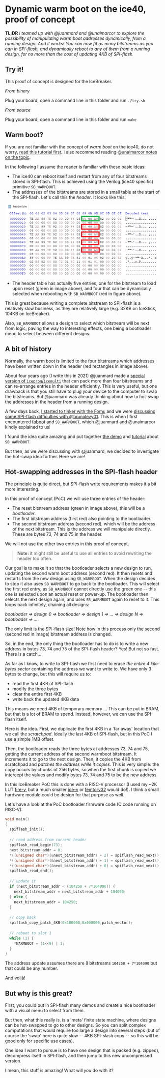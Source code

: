 # Dynamic warm boot on the ice40, proof of concept

**TL;DR** *I teamed up with @juanmard and @unaimarcor to explore the possibility of manipulating warm boot addresses dynamically, from a running design. And it works! You can now fit as many bitstreams as you can in SPI-flash, and dynamically reboot to any of them from a running design, for no more than the cost of updating 4KB of SPI-flash.*

## Try it!

This proof of concept is designed for the IceBreaker. 

*From binary*

Plug your board, open a command line in this folder and run `./try.sh`

*From source*

Plug your board, open a command line in this folder and run `make`

## Warm boot?

If you are not familiar with the concept of *warm boot* on the ice40, do not worry, [read this tutorial first](../ice40-warmboot/README.md). I also recommend reading [@unaimarcor notes on the topic](https://umarcor.github.io/warmboot/).  

In the following I assume the reader is familiar with these basic ideas: 
- The ice40 can reboot itself and restart from any of four bitstreams stored in SPI-flash. This is achieved using the Verilog (ice40 specific) primitive `SB_WARMBOOT`.
- The addresses of the bitstreams are stored in a small table at the start of the SPI-flash. Let's call this the *header*. It looks like this:
<p align="center">
  <img width="500" src="header.png">
</p>

- The header table has actually five entries, one for the bitstream to load upon reset (green in image above), and four that can be dynamically selected when rebooting with `SB_WARMBOOT` (red in figure above).

This is great because writing a complete bitstream to SPI-flash is a relatively slow business, as they are relatively large (e.g. 32KB on IceStick, 104KB on IceBreaker). 

Also, `SB_WARMBOOT` allows a design to select which bitstream will be next from logic, paving the way to interesting effects, one being a bootloader menu to select between different designs.

## A bit of history

Normally, the warm boot is limited to the four bitstreams which addresses have been written down in the header (red rectangles in image above).

About four years ago (I write this in 2021) @juanmard made a [special version of `iceprog`/`icemulti`](https://github.com/juanmard/icestorm/) that can pack more than four bitstreams and can re-arrange entries in the header efficiently. This is very useful, but one drawback is that you still have to plug your device to the computer to swap the bitstreams. But @juanmard was already thinking about how to hot-swap the addresses in the header from a running design.

A few days back, [I started to tinker with the Fomu](https://twitter.com/sylefeb/status/1387884320359165956) and we were [discussing some SPI-flash difficulties with @brunolevy01](https://twitter.com/sylefeb/status/1388038336300920833). This is when I first encountered [foboot](https://github.com/im-tomu/foboot) and `SB_WARMBOOT`, which @juanmard and @unaimarcor kindly explained to us!

I found the idea quite amazing and put together [the demo](https://twitter.com/sylefeb/status/1388586566591913985) and [tutorial](../ice40-warmboot/README.md) about `SB_WARMBOOT`. 

But then, as we were discussing with @juanmard, we decided to investigate the hot-swap idea further. Here we are!

## Hot-swapping addresses in the SPI-flash header

The principle is quite direct, but SPI-flash write requirements makes it a bit more interesting. 

In this proof of concept (PoC) we will use three entries of the header:
- The reset bitstream address (green in image above), this will be a *bootloader*.
- The first bitstream address (first red) also pointing to the bootloader.
- The second bitstream address (second red), which will be the address of the next bitstream. This is the address we will manipulate directly. These are bytes 73, 74 and 75 in the header.

We will not use the other two entries in this proof of concept.

> **Note:** it might still be useful to use all entries to avoid rewriting the header too often.

Our goal is to make it so that the bootloader selects a new design to run, updating the second warm boot address (second red). It then resets and restarts from the new design using `SB_WARMBOOT`. When the design decides to stop it also uses `SB_WARMBOOT` to go back to the bootloader. This will select the first red entry, as `SB_WARMBOOT` cannot directly use the green one -- this one is selected upon an actual reset or power-up. 
The bootloader then selects the next design again, and uses `SB_WARMBOOT` again to reset to it. This loops back infinitely, chaining all designs:

*bootloader => design 0 => bootloader => design 1 => ... => design N => bootloader => ...*

The only limit is the SPI-flash size! 
Note how in this process only the second (second red in image) bitstream address is changed.

So, in the end, the only thing the bootloader has to do is to write a new address in bytes 73, 74 and 75 of the SPI-flash header? Yes! But not so fast. There is a catch... 

As far as I know, to write to SPI-flash we first need to erase *the entire 4 kilo-bytes sector* containing the address we want to write to. We have only 3 bytes to change, but this will require us to:
- read the first 4KB of SPI-flash
- modify the three bytes
- clear the entire first 4KB
- write back the updated 4KB data

This means we need 4KB of temporary memory ... This can be put in BRAM, but that is a lot of BRAM to spend. Instead, however, we can use the SPI-flash itself. 

Here is the idea. First, we duplicate the first 4KB in a 'far away' location that we call the *scratchpad*. Ideally the last 4KB of SPI-flash, but in this PoC I use a simple 1MB offset.

Then, the bootloader reads the three bytes at addresses 73, 74 and 75, getting the current address of the second warmboot bitstream. It increments it to go to the next design. 
Then, it copies the 4KB from scratchpad and *patches the address while it copies*. This is very simple: the copy occurs by chunks of 256 bytes, so when the first chunk is copied we intercept the values and modify bytes 73, 74 and 75 to be the new address.

In this IceBreaker PoC this is done with a RISC-V processor (I used my ~2K LUT [fire-v](../fire-v/README.md), but a much smaller [ice-v](../ice-v/README.md) or  [femtorv32](https://github.com/BrunoLevy/learn-fpga/blob/master/FemtoRV/TUTORIALS/DESIGN/FemtoRV32.md) would do!). I think a small hardware module could be design for that purpose as well.

Let's have a look at the PoC bootloader firmware code (C code running on RISC-V):

```c
void main()
{
  spiflash_init();

  // read address from current header
  spiflash_read_begin(73);
  next_bitstream_addr = 0;
  *((unsigned char*)(&next_bitstream_addr) + 2) = spiflash_read_next();
  *((unsigned char*)(&next_bitstream_addr) + 1) = spiflash_read_next();
  *((unsigned char*)(&next_bitstream_addr) + 0) = spiflash_read_next();
  spiflash_read_end();

  // update it
  if (next_bitstream_addr < (104250 + 7*104090)) {
    next_bitstream_addr = next_bitstream_addr + 104090;
  } else {
  	next_bitstream_addr = 104250;
  }
	
  // copy back
  spiflash_copy_patch_4KB(0x100000,0x000000,patch_vector); 
  
  // reboot to slot 1  
  while (1) {
  	*WARMBOOT = (1<<9) | 1;
  }
}
```

The address update assumes there are 8 bitstreams `104250 + 7*104090` but that could be any number.

And voilà!

## But why is this great?

First, you could put in SPI-flash many demos and create a nice bootloader with a visual menu to select from them.

But then, what this really is, is a 'meta' finite state machine, where designs can be hot-swapped to go to other designs. So you can split complex computations that would require too large a design into several steps (but of course the 'swap' here is quite slow -- 4KB SPI-slash copy -- so this will be good only for specific use cases).

One idea I want to pursue is to have one design that is packed (e.g. zipped), decompress itself in SPI-flash, and then jump to this new uncompressed version.

I mean, this stuff is amazing! What will *you* do with it?
